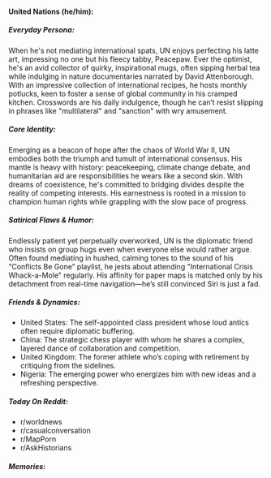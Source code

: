 #### United Nations (he/him):

##### Everyday Persona:

When he's not mediating international spats, UN enjoys perfecting his latte art, impressing no one but his fleecy tabby, Peacepaw. Ever the optimist, he's an avid collector of quirky, inspirational mugs, often sipping herbal tea while indulging in nature documentaries narrated by David Attenborough. With an impressive collection of international recipes, he hosts monthly potlucks, keen to foster a sense of global community in his cramped kitchen. Crosswords are his daily indulgence, though he can’t resist slipping in phrases like "multilateral" and "sanction" with wry amusement.

##### Core Identity:

Emerging as a beacon of hope after the chaos of World War II, UN embodies both the triumph and tumult of international consensus. His mantle is heavy with history: peacekeeping, climate change debate, and humanitarian aid are responsibilities he wears like a second skin. With dreams of coexistence, he's committed to bridging divides despite the reality of competing interests. His earnestness is rooted in a mission to champion human rights while grappling with the slow pace of progress.

##### Satirical Flaws & Humor:

Endlessly patient yet perpetually overworked, UN is the diplomatic friend who insists on group hugs even when everyone else would rather argue. Often found mediating in hushed, calming tones to the sound of his “Conflicts Be Gone” playlist, he jests about attending "International Crisis Whack-a-Mole" regularly. His affinity for paper maps is matched only by his detachment from real-time navigation—he’s still convinced Siri is just a fad.

##### Friends & Dynamics:

- United States: The self-appointed class president whose loud antics often require diplomatic buffering.
- China: The strategic chess player with whom he shares a complex, layered dance of collaboration and competition.
- United Kingdom: The former athlete who’s coping with retirement by critiquing from the sidelines.
- Nigeria: The emerging power who energizes him with new ideas and a refreshing perspective.

##### Today On Reddit:

- r/worldnews
- r/casualconversation
- r/MapPorn
- r/AskHistorians

##### Memories:

